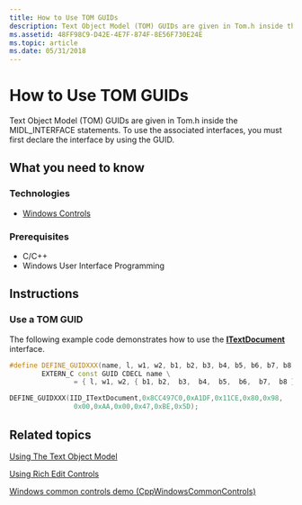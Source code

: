 ```yaml
---
title: How to Use TOM GUIDs
description: Text Object Model (TOM) GUIDs are given in Tom.h inside the MIDL\_INTERFACE statements. To use the associated interfaces, you must first declare the interface by using the GUID.
ms.assetid: 48FF98C9-D42E-4E7F-874F-8E56F730E24E
ms.topic: article
ms.date: 05/31/2018
---
```


# How to Use TOM GUIDs

Text Object Model (TOM) GUIDs are given in Tom.h inside the MIDL\_INTERFACE statements. To use the associated interfaces, you must first declare the interface by using the GUID.

## What you need to know

### Technologies

-   [Windows Controls](window-controls.md)

### Prerequisites

-   C/C++
-   Windows User Interface Programming

## Instructions

### Use a TOM GUID

The following example code demonstrates how to use the [**ITextDocument**](/windows/desktop/api/Tom/nn-tom-itextdocument) interface.


```C++
#define DEFINE_GUIDXXX(name, l, w1, w2, b1, b2, b3, b4, b5, b6, b7, b8) \
        EXTERN_C const GUID CDECL name \
                = { l, w1, w2, { b1, b2,  b3,  b4,  b5,  b6,  b7,  b8 } }

DEFINE_GUIDXXX(IID_ITextDocument,0x8CC497C0,0xA1DF,0x11CE,0x80,0x98,
                0x00,0xAA,0x00,0x47,0xBE,0x5D);
```



## Related topics

<dl> <dt>

[Using The Text Object Model](using-the-text-object-model.md)
</dt> <dt>

[Using Rich Edit Controls](using-rich-edit-controls.md)
</dt> <dt>

[Windows common controls demo (CppWindowsCommonControls)](https://code.msdn.microsoft.com/CppWindowsCommonControls-9ea0de64)
</dt> </dl>

 

 




